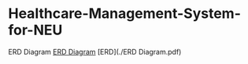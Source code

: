 # Healthcare-Management-System-for-NEU

ERD Diagram
[ERD Diagram](https://github.com/Mansi-Dabriwal/Healthcare-Management-System-for-NEU/blob/main/ERD%20Diagram.pdf)
[ERD](./ERD Diagram.pdf)
